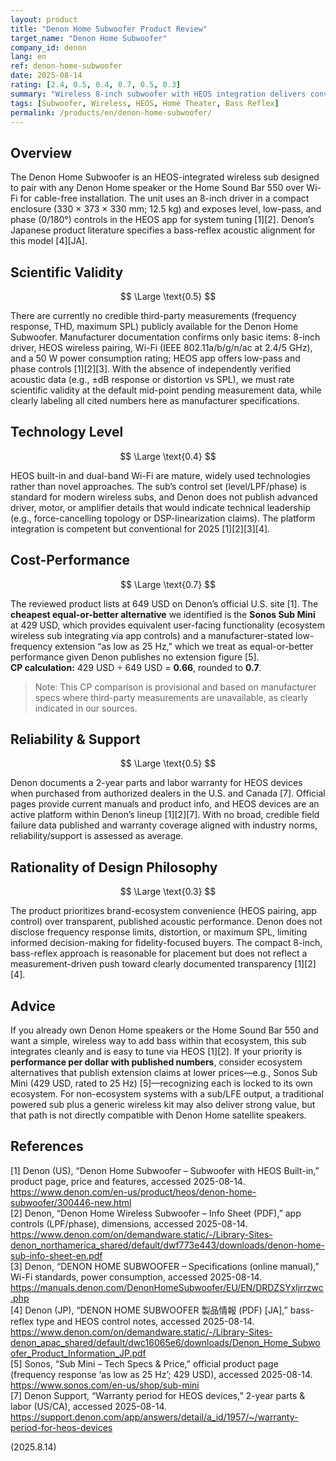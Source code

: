 ```yaml
---
layout: product
title: "Denon Home Subwoofer Product Review"
target_name: "Denon Home Subwoofer"
company_id: denon
lang: en
ref: denon-home-subwoofer
date: 2025-08-14
rating: [2.4, 0.5, 0.4, 0.7, 0.5, 0.3]
summary: "Wireless 8-inch subwoofer with HEOS integration delivers convenient bass extension for Denon ecosystems but at premium pricing and with limited specification transparency"
tags: [Subwoofer, Wireless, HEOS, Home Theater, Bass Reflex]
permalink: /products/en/denon-home-subwoofer/
---
```


## Overview

The Denon Home Subwoofer is an HEOS-integrated wireless sub designed to pair with any Denon Home speaker or the Home Sound Bar 550 over Wi-Fi for cable-free installation. The unit uses an 8-inch driver in a compact enclosure (330 × 373 × 330 mm; 12.5 kg) and exposes level, low-pass, and phase (0/180°) controls in the HEOS app for system tuning [1][2]. Denon’s Japanese product literature specifies a bass-reflex acoustic alignment for this model [4][JA].

## Scientific Validity

$$ \Large \text{0.5} $$

There are currently no credible third-party measurements (frequency response, THD, maximum SPL) publicly available for the Denon Home Subwoofer. Manufacturer documentation confirms only basic items: 8-inch driver, HEOS wireless pairing, Wi-Fi (IEEE 802.11a/b/g/n/ac at 2.4/5 GHz), and a 50 W power consumption rating; HEOS app offers low-pass and phase controls [1][2][3]. With the absence of independently verified acoustic data (e.g., ±dB response or distortion vs SPL), we must rate scientific validity at the default mid-point pending measurement data, while clearly labeling all cited numbers here as manufacturer specifications.

## Technology Level

$$ \Large \text{0.4} $$

HEOS built-in and dual-band Wi-Fi are mature, widely used technologies rather than novel approaches. The sub’s control set (level/LPF/phase) is standard for modern wireless subs, and Denon does not publish advanced driver, motor, or amplifier details that would indicate technical leadership (e.g., force-cancelling topology or DSP-linearization claims). The platform integration is competent but conventional for 2025 [1][2][3][4].

## Cost-Performance

$$ \Large \text{0.7} $$

The reviewed product lists at 649 USD on Denon’s official U.S. site [1]. The **cheapest equal-or-better alternative** we identified is the **Sonos Sub Mini** at 429 USD, which provides equivalent user-facing functionality (ecosystem wireless sub integrating via app controls) and a manufacturer-stated low-frequency extension “as low as 25 Hz,” which we treat as equal-or-better performance given Denon publishes no extension figure [5].  
**CP calculation:** 429 USD ÷ 649 USD = **0.66**, rounded to **0.7**.

> Note: This CP comparison is provisional and based on manufacturer specs where third-party measurements are unavailable, as clearly indicated in our sources.

## Reliability & Support

$$ \Large \text{0.5} $$

Denon documents a 2-year parts and labor warranty for HEOS devices when purchased from authorized dealers in the U.S. and Canada [7]. Official pages provide current manuals and product info, and HEOS devices are an active platform within Denon’s lineup [1][2][7]. With no broad, credible field failure data published and warranty coverage aligned with industry norms, reliability/support is assessed as average.

## Rationality of Design Philosophy

$$ \Large \text{0.3} $$

The product prioritizes brand-ecosystem convenience (HEOS pairing, app control) over transparent, published acoustic performance. Denon does not disclose frequency response limits, distortion, or maximum SPL, limiting informed decision-making for fidelity-focused buyers. The compact 8-inch, bass-reflex approach is reasonable for placement but does not reflect a measurement-driven push toward clearly documented transparency [1][2][4].

## Advice

If you already own Denon Home speakers or the Home Sound Bar 550 and want a simple, wireless way to add bass within that ecosystem, this sub integrates cleanly and is easy to tune via HEOS [1][2]. If your priority is **performance per dollar with published numbers**, consider ecosystem alternatives that publish extension claims at lower prices—e.g., Sonos Sub Mini (429 USD, rated to 25 Hz) [5]—recognizing each is locked to its own ecosystem. For non-ecosystem systems with a sub/LFE output, a traditional powered sub plus a generic wireless kit may also deliver strong value, but that path is not directly compatible with Denon Home satellite speakers.

## References

[1] Denon (US), “Denon Home Subwoofer – Subwoofer with HEOS Built-in,” product page, price and features, accessed 2025-08-14. https://www.denon.com/en-us/product/heos/denon-home-subwoofer/300446-new.html  
[2] Denon, “Denon Home Wireless Subwoofer – Info Sheet (PDF),” app controls (LPF/phase), dimensions, accessed 2025-08-14. https://www.denon.com/on/demandware.static/-/Library-Sites-denon_northamerica_shared/default/dwf773e443/downloads/denon-home-sub-info-sheet-en.pdf  
[3] Denon, “DENON HOME SUBWOOFER – Specifications (online manual),” Wi-Fi standards, power consumption, accessed 2025-08-14. https://manuals.denon.com/DenonHomeSubwoofer/EU/EN/DRDZSYxljrrzwc.php  
[4] Denon (JP), “DENON HOME SUBWOOFER 製品情報 (PDF) [JA],” bass-reflex type and HEOS control notes, accessed 2025-08-14. https://www.denon.com/on/demandware.static/-/Library-Sites-denon_apac_shared/default/dwc16065e6/downloads/Denon_Home_Subwoofer_Product_Information_JP.pdf  
[5] Sonos, “Sub Mini – Tech Specs & Price,” official product page (frequency response ‘as low as 25 Hz’; 429 USD), accessed 2025-08-14. https://www.sonos.com/en-us/shop/sub-mini  
[7] Denon Support, “Warranty period for HEOS devices,” 2-year parts & labor (US/CA), accessed 2025-08-14. https://support.denon.com/app/answers/detail/a_id/1957/~/warranty-period-for-heos-devices

(2025.8.14)

